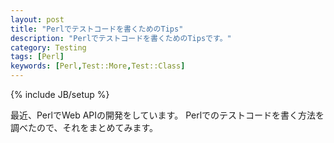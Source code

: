 ```yaml
---
layout: post
title: "Perlでテストコードを書くためのTips"
description: "Perlでテストコードを書くためのTipsです。"
category: Testing
tags: [Perl]
keywords: [Perl,Test::More,Test::Class]
---
```

{% include JB/setup %}

最近、PerlでWeb APIの開発をしています。
Perlでのテストコードを書く方法を調べたので、それをまとめてみます。

